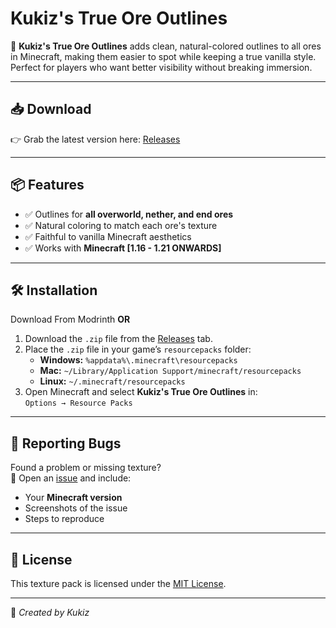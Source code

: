 # Kukiz's True Ore Outlines

🎨 **Kukiz's True Ore Outlines** adds clean, natural-colored outlines to all ores in Minecraft, making them easier to spot while keeping a true vanilla style. Perfect for players who want better visibility without breaking immersion.  

---

## 📥 Download

👉 Grab the latest version here: [Releases](https://github.com/R6Gamer07/Kukiz-True-Ore-Outlines/releases)  

---

## 📦 Features

- ✅ Outlines for **all overworld, nether, and end ores**  
- ✅ Natural coloring to match each ore's texture  
- ✅ Faithful to vanilla Minecraft aesthetics  
- ✅ Works with **Minecraft [1.16 - 1.21 ONWARDS]**  

---

## 🛠 Installation
Download From Modrinth **OR**
1. Download the `.zip` file from the [Releases](https://github.com/R6Gamer07/Kukiz-True-Ore-Outlines/releases) tab.  
2. Place the `.zip` file in your game’s `resourcepacks` folder:  
   - **Windows:** `%appdata%\.minecraft\resourcepacks`  
   - **Mac:** `~/Library/Application Support/minecraft/resourcepacks`  
   - **Linux:** `~/.minecraft/resourcepacks`
3. Open Minecraft and select **Kukiz's True Ore Outlines** in:  
   `Options → Resource Packs`  

---

## 🐞 Reporting Bugs

Found a problem or missing texture?  
📄 Open an [issue](https://github.com/R6Gamer07/Kukiz-True-Ore-Outlines/issues) and include:  
- Your **Minecraft version**  
- Screenshots of the issue  
- Steps to reproduce  

---

## 📜 License

This texture pack is licensed under the [MIT License](LICENSE).    

---

💎 *Created by Kukiz*  
